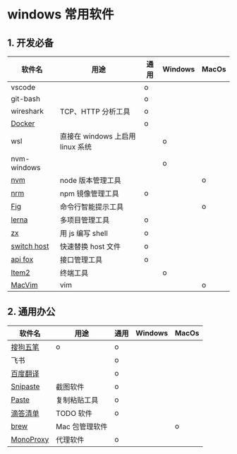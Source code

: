 # windows 常用软件

## 1. 开发必备

| 软件名                                                                  | 用途                             | 通用 | Windows | MacOs |
| ----------------------------------------------------------------------- | -------------------------------- | ---- | ------- | ----- |
| vscode                                                                  |                                  | o    |         |       |
| git-bash                                                                |                                  | o    |         |       |
| wireshark                                                               | TCP、HTTP 分析工具               | o    |         |       |
| [Docker](https://docs.docker.com/get-docker/)                           |                                  | o    |         |       |
| wsl                                                                     | 直接在 windows 上启用 linux 系统 |      | o       |       |
| nvm-windows                                                             |                                  |      | o       |       |
| [nvm](https://github.com/nvm-sh/nvm#installing-and-updating)            | node 版本管理工具                |      |         | o     |
| [nrm](https://github.com/Pana/nrm)                                      | npm 镜像管理工具                 | o    |         |       |
| [Fig](https://fig.io/)                                                  | 命令行智能提示工具               |      |         | o     |
| [lerna](https://github.com/lerna/lerna)                                 | 多项目管理工具                   | o    |         |       |
| [zx](https://github.com/google/zx)                                      | 用 js 编写 shell                 | o    |         |       |
| [switch host](https://github.com/oldj/SwitchHosts/releases)             | 快速替换 host 文件               | o    |         |       |
| [api fox](https://www.apifox.cn/)                                       | 接口管理工具                     | o    |         |       |
| [Item2](https://iterm2.com/features.html)                               | 终端工具                         |      | o       |       |
| [MacVim](https://github.com/macvim-dev/macvim/releases/tag/release-176) | vim                              |      |         | o     |

## 2. 通用办公

| 软件名                                                                                 | 用途           | 通用 | Windows | MacOs |
| -------------------------------------------------------------------------------------- | -------------- | ---- | ------- | ----- |
| [搜狗五笔](https://pinyin.sogou.com/mac/wubi.php)                                      | o              | o    |         |       |
| 飞书                                                                                   |                | o    |         |       |
| [百度翻译](https://fanyi.baidu.com/appdownload/download.html?tab=desktop&fr=pcproduct) |                | o    |         |       |
| [Snipaste](https://www.snipaste.com/)                                                  | 截图软件       | o    |         |       |
| [Paste](https://pasteapp.io/)                                                          | 复制粘贴工具   | o    |         |       |
| [滴答清单](https://www.dida365.com/about/download)                                     | TODO 软件      | o    |         |       |
| [brew](https://brew.sh/)                                                               | Mac 包管理软件 |      |         | o     |
| [MonoProxy](https://mymonocloud.com/knowledgebase)                                     | 代理软件       | o    |         |       |
